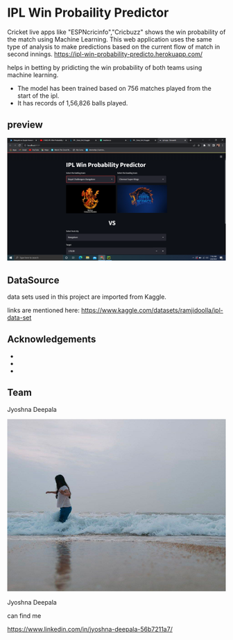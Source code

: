 # IPL Win Probaility Predictor


Cricket live apps like "ESPNcricinfo","Cricbuzz" shows the win probability of the match using Machine Learning.
This web application uses the same type of analysis to make predictions based on the current flow of match in second innings.
https://ipl-win-probability-predicto.herokuapp.com/

helps in betting by pridicting the win probability of both teams using machine learning.

- []( ) The model has been trained based on 756 matches played from the start of the ipl.
- []( )It has records of 1,56,826 balls played.





## preview

![In a Bit :) ](ss.png)






## DataSource

data sets used in this project are imported from Kaggle.

links are mentioned here:
https://www.kaggle.com/datasets/ramjidoolla/ipl-data-set


## Acknowledgements

 - []( )
 - [ ]( )
 - [ ]( )

## Team

Jyoshna Deepala


![](me.jpg) 

Jyoshna Deepala

can find me

https://www.linkedin.com/in/jyoshna-deepala-56b7211a7/


